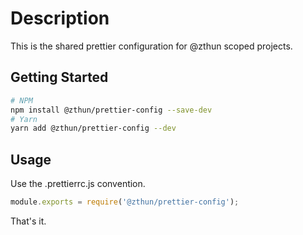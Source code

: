 # Description

This is the shared prettier configuration for @zthun scoped projects.

## Getting Started

```sh
# NPM
npm install @zthun/prettier-config --save-dev
# Yarn
yarn add @zthun/prettier-config --dev
```

## Usage

Use the .prettierrc.js convention.

```js
module.exports = require('@zthun/prettier-config');
```

That's it.
